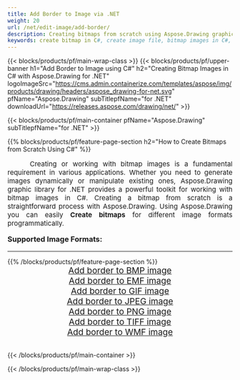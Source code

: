 ```yaml
---
title: Add Border to Image via .NET
weight: 20
url: /net/edit-image/add-border/
description: Creating bitmaps from scratch using Aspose.Drawing graphic library for .NET (C#)
keywords: create bitmap in C#, create image file, bitmap images in C#, bitmap from scratch, graphic library for .NET, generate images
---
```


{{< blocks/products/pf/main-wrap-class >}}
{{< blocks/products/pf/upper-banner h1="Add Border to Image using C#" h2="Creating Bitmap Images in C# with Aspose.Drawing for .NET" logoImageSrc="https://cms.admin.containerize.com/templates/aspose/img/products/drawing/headers/aspose_drawing-for-net.svg" pfName="Aspose.Drawing" subTitlepfName="for .NET" downloadUrl="https://releases.aspose.com/drawing/net/" >}}

{{< blocks/products/pf/main-container pfName="Aspose.Drawing" subTitlepfName="for .NET" >}}

{{% blocks/products/pf/feature-page-section  h2="How to Create Bitmaps from Scratch Using C#" %}}
<p align="justify" style="text-indent:50px;font-size:15px;">
Creating or working with bitmap images is a fundamental requirement in various applications. Whether you need to generate images dynamically or manipulate existing ones, Aspose.Drawing graphic library for .NET provides a powerful toolkit for working with bitmap images in C#. Creating a bitmap from scratch is a straightforward process with Aspose.Drawing. Using Aspose.Drawing you can easily <b>Create bitmaps</b> for different image formats programmatically.</p>

<h3 style="margin-top:16px;">
Supported Image Formats:
</h3>

<hr/>
{{% /blocks/products/pf/feature-page-section %}}
<div class="container-fluid productfamilypage bg-gray">
    <div class="convertypes bg-gray agp-content section">
        <div class="container">
		    <div class="row other-converters" style="gap: 10px;font-size: 19px;text-align:center;">
		        <div class='col-md-3 other-converter remove-lp remove-rp'><a href="bmp/" style="padding:15px;">Add border to BMP image</a></div>
                <div class='col-md-3 other-converter remove-lp remove-rp'><a href="emf/" style="padding:15px;">Add border to EMF image</a></div>
                <div class='col-md-3 other-converter remove-lp remove-rp'><a href="gif/" style="padding:15px;">Add border to GIF image</a></div>
                <div class='col-md-3 other-converter remove-lp remove-rp'><a href="jpeg/" style="padding:15px;">Add border to JPEG image</a></div>
                <div class='col-md-3 other-converter remove-lp remove-rp'><a href="png/" style="padding:15px;">Add border to PNG image</a></div>
                <div class='col-md-3 other-converter remove-lp remove-rp'><a href="tiff/" style="padding:15px;">Add border to TIFF image</a></div>
                <div class='col-md-3 other-converter remove-lp remove-rp'><a href="wmf/" style="padding:15px;">Add border to WMF image</a></div>
            </div>
        </div>
    </div>
</div>
<br/>

{{< /blocks/products/pf/main-container >}}

{{< /blocks/products/pf/main-wrap-class >}}
